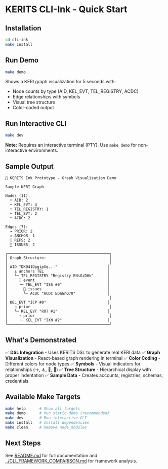 # KERITS CLI-Ink - Quick Start

## Installation

```bash
cd cli-ink
make install
```

## Run Demo

```bash
make demo
```

Shows a KERI graph visualization for 5 seconds with:
- Node counts by type (AID, KEL_EVT, TEL_REGISTRY, ACDC)
- Edge relationships with symbols
- Visual tree structure
- Color-coded output

## Run Interactive CLI

```bash
make dev
```

**Note:** Requires an interactive terminal (PTY). Use `make demo` for non-interactive environments.

## Sample Output

```
🔐 KERITS Ink Prototype - Graph Visualization Demo

Sample KERI Graph

Nodes (11):
  • AID: 2
  • KEL_EVT: 4
  • TEL_REGISTRY: 1
  • TEL_EVT: 2
  • ACDC: 2

Edges (7):
  → PRIOR: 2
  ⚓ ANCHOR: 1
  🔗 REFS: 2
  📜 ISSUES: 2

╭─────────────────────────────────────────────╮
│ Graph Structure:                            │
│                                             │
│ AID "DK041DpgipXq..."                      │
│   ⚓ anchors TEL                            │
│   └─ TEL_REGISTRY "Registry ENsGzDHk"      │
│     🔗 event                                │
│     └─ TEL_EVT "ISS #0"                    │
│       📜 issues                             │
│       └─ ACDC "ACDC EDaGnQ70"              │
│                                             │
│ KEL_EVT "ICP #0"                           │
│   → prior                                   │
│   └─ KEL_EVT "ROT #1"                      │
│     → prior                                 │
│     └─ KEL_EVT "IXN #2"                    │
╰─────────────────────────────────────────────╯
```

## What's Demonstrated

✅ **DSL Integration** - Uses KERITS DSL to generate real KERI data
✅ **Graph Visualization** - React-based graph rendering in terminal
✅ **Color Coding** - Different colors for node types
✅ **Symbols** - Visual indicators for relationships (→, ⚓, 📜, 🔗)
✅ **Tree Structure** - Hierarchical display with proper indentation
✅ **Sample Data** - Creates accounts, registries, schemas, credentials

## Available Make Targets

```bash
make help      # Show all targets
make demo      # Run static demo (recommended)
make dev       # Run interactive CLI
make install   # Install dependencies
make clean     # Remove node_modules
```

## Next Steps

See [README.md](./README.md) for full documentation and [../CLI_FRAMEWORK_COMPARISON.md](../CLI_FRAMEWORK_COMPARISON.md) for framework analysis.
